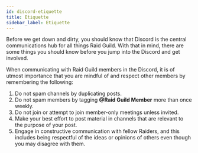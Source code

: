 ```yaml
---
id: discord-etiquette
title: Etiquette
sidebar_label: Etiquette
---
```

Before we get down and dirty, you should know that Discord is the central communications hub for all things Raid Guild.  With that in mind, there are some things you should know before you jump into the Discord and get involved.

When communicating with Raid Guild members in the Discord, it is of utmost importance that you are mindful of and respect other members by remembering the following: 

1. Do not spam channels by duplicating posts.
2. Do not spam members by tagging <b><span>@Raid Guild Member</span></b> more than once weekly.
3. Do not join or attempt to join member-only meetings unless invited.
4. Make your best effort to post material in channels that are relevant to the purpose of your post.
5. Engage in constructive communication with fellow Raiders, and this includes being respectful of the ideas or opinions of others even though you may disagree with them.
